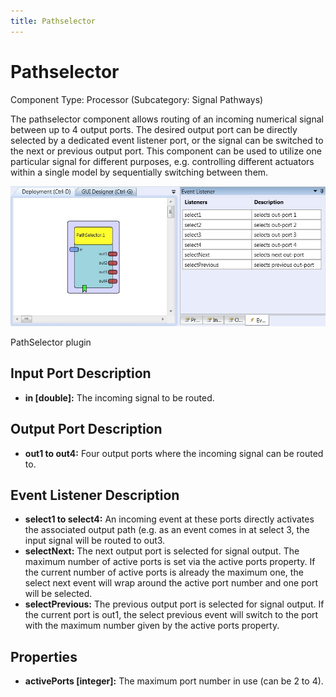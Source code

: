 ```yaml
---
title: Pathselector
---
```


# Pathselector

Component Type: Processor (Subcategory: Signal Pathways)

The pathselector component allows routing of an incoming numerical signal between up to 4 output ports. The desired output port can be directly selected by a dedicated event listener port, or the signal can be switched to the next or previous output port. This component can be used to utilize one particular signal for different purposes, e.g. controlling different actuators within a single model by sequentially switching between them.

![Screenshot: PathSelector plugin](./img/pathselector.jpg "Screenshot: PathSelector plugin")

PathSelector plugin

## Input Port Description

*   **in \[double\]:** The incoming signal to be routed.

## Output Port Description

*   **out1 to out4:** Four output ports where the incoming signal can be routed to.

## Event Listener Description

*   **select1 to select4:** An incoming event at these ports directly activates the associated output path (e.g. as an event comes in at select 3, the input signal will be routed to out3.
*   **selectNext:** The next output port is selected for signal output. The maximum number of active ports is set via the active ports property. If the current number of active ports is already the maximum one, the select next event will wrap around the active port number and one port will be selected.
*   **selectPrevious:** The previous output port is selected for signal output. If the current port is out1, the select previous event will switch to the port with the maximum number given by the active ports property.

## Properties

*   **activePorts \[integer\]:** The maximum port number in use (can be 2 to 4).